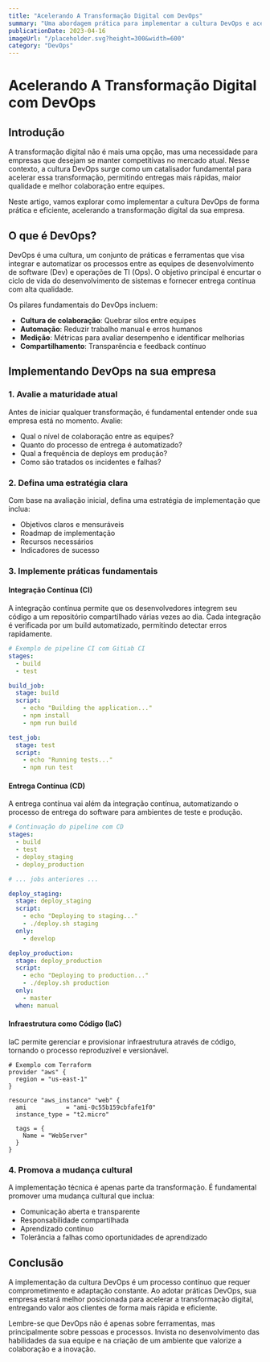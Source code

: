 ```yaml
---
title: "Acelerando A Transformação Digital com DevOps"
summary: "Uma abordagem prática para implementar a cultura DevOps e acelerar a transformação digital na sua empresa. Descubra estratégias e ferramentas essenciais."
publicationDate: 2023-04-16
imageUrl: "/placeholder.svg?height=300&width=600"
category: "DevOps"
---
```


# Acelerando A Transformação Digital com DevOps

## Introdução

A transformação digital não é mais uma opção, mas uma necessidade para empresas que desejam se manter competitivas no mercado atual. Nesse contexto, a cultura DevOps surge como um catalisador fundamental para acelerar essa transformação, permitindo entregas mais rápidas, maior qualidade e melhor colaboração entre equipes.

Neste artigo, vamos explorar como implementar a cultura DevOps de forma prática e eficiente, acelerando a transformação digital da sua empresa.

## O que é DevOps?

DevOps é uma cultura, um conjunto de práticas e ferramentas que visa integrar e automatizar os processos entre as equipes de desenvolvimento de software (Dev) e operações de TI (Ops). O objetivo principal é encurtar o ciclo de vida do desenvolvimento de sistemas e fornecer entrega contínua com alta qualidade.

Os pilares fundamentais do DevOps incluem:

- **Cultura de colaboração**: Quebrar silos entre equipes
- **Automação**: Reduzir trabalho manual e erros humanos
- **Medição**: Métricas para avaliar desempenho e identificar melhorias
- **Compartilhamento**: Transparência e feedback contínuo

## Implementando DevOps na sua empresa

### 1. Avalie a maturidade atual

Antes de iniciar qualquer transformação, é fundamental entender onde sua empresa está no momento. Avalie:

- Qual o nível de colaboração entre as equipes?
- Quanto do processo de entrega é automatizado?
- Qual a frequência de deploys em produção?
- Como são tratados os incidentes e falhas?

### 2. Defina uma estratégia clara

Com base na avaliação inicial, defina uma estratégia de implementação que inclua:

- Objetivos claros e mensuráveis
- Roadmap de implementação
- Recursos necessários
- Indicadores de sucesso

### 3. Implemente práticas fundamentais

#### Integração Contínua (CI)

A integração contínua permite que os desenvolvedores integrem seu código a um repositório compartilhado várias vezes ao dia. Cada integração é verificada por um build automatizado, permitindo detectar erros rapidamente.

```yaml
# Exemplo de pipeline CI com GitLab CI
stages:
  - build
  - test

build_job:
  stage: build
  script:
    - echo "Building the application..."
    - npm install
    - npm run build

test_job:
  stage: test
  script:
    - echo "Running tests..."
    - npm run test
```

#### Entrega Contínua (CD)

A entrega contínua vai além da integração contínua, automatizando o processo de entrega do software para ambientes de teste e produção.

```yaml
# Continuação do pipeline com CD
stages:
  - build
  - test
  - deploy_staging
  - deploy_production

# ... jobs anteriores ...

deploy_staging:
  stage: deploy_staging
  script:
    - echo "Deploying to staging..."
    - ./deploy.sh staging
  only:
    - develop

deploy_production:
  stage: deploy_production
  script:
    - echo "Deploying to production..."
    - ./deploy.sh production
  only:
    - master
  when: manual
```

#### Infraestrutura como Código (IaC)

IaC permite gerenciar e provisionar infraestrutura através de código, tornando o processo reproduzível e versionável.

```hcl
# Exemplo com Terraform
provider "aws" {
  region = "us-east-1"
}

resource "aws_instance" "web" {
  ami           = "ami-0c55b159cbfafe1f0"
  instance_type = "t2.micro"

  tags = {
    Name = "WebServer"
  }
}
```

### 4. Promova a mudança cultural

A implementação técnica é apenas parte da transformação. É fundamental promover uma mudança cultural que inclua:

- Comunicação aberta e transparente
- Responsabilidade compartilhada
- Aprendizado contínuo
- Tolerância a falhas como oportunidades de aprendizado

## Conclusão

A implementação da cultura DevOps é um processo contínuo que requer comprometimento e adaptação constante. Ao adotar práticas DevOps, sua empresa estará melhor posicionada para acelerar a transformação digital, entregando valor aos clientes de forma mais rápida e eficiente.

Lembre-se que DevOps não é apenas sobre ferramentas, mas principalmente sobre pessoas e processos. Invista no desenvolvimento das habilidades da sua equipe e na criação de um ambiente que valorize a colaboração e a inovação. 